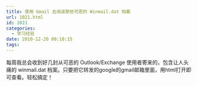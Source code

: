 ```yaml
---
title: 使用 Gmail 去阅读那些可恶的 Winmail.dat 档案
url: 1021.html
id: 1021
categories:
  - 学习经验
date: 2010-12-20 00:10:15
tags:
---
```


每周我总会收到好几封从可恶的 Outlook/Exchange 使用者寄来的，包含让人头痛的 winmail.dat 档案。只要把它转发的google的gmail邮箱里面，用html打开即可查看。轻松搞定！